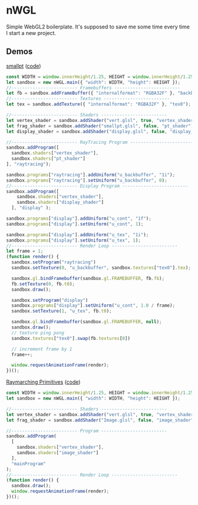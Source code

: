 # nWGL

Simple WebGL2 boilerplate. It's supposed to save me some time every time I start a new project.

## Demos
[smallpt](https://mourtz.github.io/nWGL/examples/smallpt/smallpt.html) 
([code](https://github.com/Mourtz/nWGL/blob/master/examples/smallpt/smallpt.html))

```js
const WIDTH = window.innerHeight/1.25, HEIGHT = window.innerHeight/1.25;
let sandbox = new nWGL.main({ "width": WIDTH, "height": HEIGHT });
//------------------------- Framebuffers -------------------------
let fb = sandbox.addFrameBuffer({ "internalformat": "RGBA32F" }, "backbuffer");
//------------------------- Textures -------------------------
let tex = sandbox.addTexture({ "internalformat": "RGBA32F" }, "tex0");

//------------------------- Shaders -------------------------
let vertex_shader = sandbox.addShader("vert.glsl", true, "vertex_shader");
let frag_shader = sandbox.addShader("smallpt.glsl", false, "pt_shader");
let display_shader = sandbox.addShader("display.glsl", false, "display_shader");

//------------------------- RayTracing Program -------------------------
sandbox.addProgram([
  sandbox.shaders["vertex_shader"], 
  sandbox.shaders["pt_shader"] 
], "raytracing");

sandbox.programs["raytracing"].addUniform("u_backbuffer", "1i");
sandbox.programs["raytracing"].setUniform("u_backbuffer", 0);
//------------------------- Display Program -------------------------
sandbox.addProgram([
    sandbox.shaders["vertex_shader"],
    sandbox.shaders["display_shader"]
  ], "display" );

sandbox.programs["display"].addUniform("u_cont", "1f");
sandbox.programs["display"].setUniform("u_cont", 1);

sandbox.programs["display"].addUniform("u_tex", "1i");
sandbox.programs["display"].setUniform("u_tex", 1);
//------------------------- Render Loop -------------------------
let frame = 1;
(function render() {
  sandbox.setProgram("raytracing")     
  sandbox.setTexture(0, "u_backbuffer", sandbox.textures["tex0"].tex);

  sandbox.gl.bindFramebuffer(sandbox.gl.FRAMEBUFFER, fb.fb);
  fb.setTexture(0, fb.t0);
  sandbox.draw();

  sandbox.setProgram("display")
  sandbox.programs["display"].setUniform("u_cont", 1.0 / frame);
  sandbox.setTexture(1, "u_tex", fb.t0);

  sandbox.gl.bindFramebuffer(sandbox.gl.FRAMEBUFFER, null);
  sandbox.draw();
  // texture ping pong
  sandbox.textures["tex0"].swap(fb.textures[0])

  // increment frame by 1
  frame++;

  window.requestAnimationFrame(render);
})();
```
[Raymarching Primitives](https://mourtz.github.io/nWGL/examples/raymarching_primitives/raymarching_primitives.html)
([code](https://github.com/Mourtz/nWGL/blob/master/examples/raymarching_primitives/raymarching_primitives.html))
```js
const WIDTH = window.innerHeight/1.25, HEIGHT = window.innerHeight/1.25;
let sandbox = new nWGL.main({ "width": WIDTH, "height": HEIGHT });

//------------------------- Shaders -------------------------
let vertex_shader = sandbox.addShader("vert.glsl", true, "vertex_shader");
let frag_shader = sandbox.addShader("Image.glsl", false, "image_shader");

//------------------------- Program -------------------------
sandbox.addProgram(
  [
    sandbox.shaders["vertex_shader"],
    sandbox.shaders["image_shader"]
  ],
  "mainProgram"
);
//------------------------- Render Loop -------------------------
(function render() {
  sandbox.draw();
  window.requestAnimationFrame(render);
})();
```
